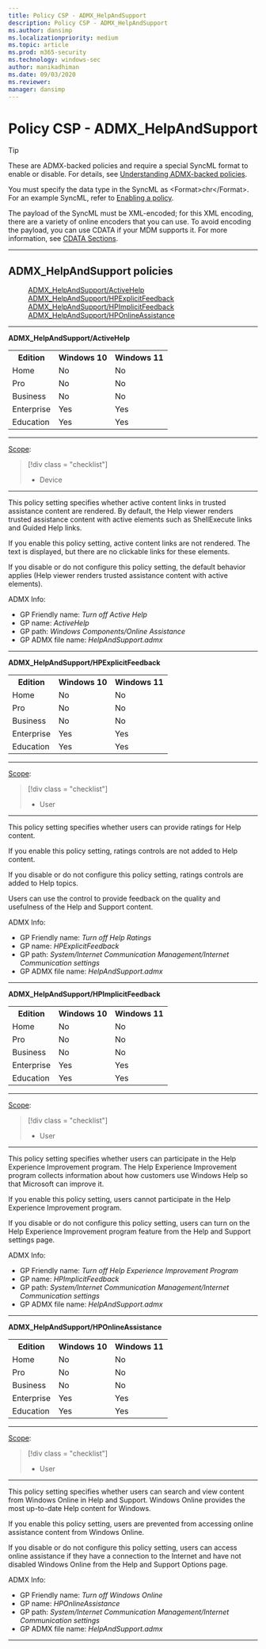 ```yaml
---
title: Policy CSP - ADMX_HelpAndSupport
description: Policy CSP - ADMX_HelpAndSupport
ms.author: dansimp
ms.localizationpriority: medium
ms.topic: article
ms.prod: m365-security
ms.technology: windows-sec
author: manikadhiman
ms.date: 09/03/2020
ms.reviewer: 
manager: dansimp
---
```


# Policy CSP - ADMX_HelpAndSupport
>[!TIP]
> These are ADMX-backed policies and require a special SyncML format to enable or disable. For details, see [Understanding ADMX-backed policies](./understanding-admx-backed-policies.md).
> 
> You must specify the data type in the SyncML as &lt;Format&gt;chr&lt;/Format&gt;. For an example SyncML, refer to [Enabling a policy](./understanding-admx-backed-policies.md#enabling-a-policy).
> 
> The payload of the SyncML must be XML-encoded; for this XML encoding, there are a variety of online encoders that you can use. To avoid encoding the payload, you can use CDATA if your MDM supports it. For more information, see [CDATA Sections](http://www.w3.org/TR/REC-xml/#sec-cdata-sect).

<hr/>

<!--Policies-->
## ADMX_HelpAndSupport policies  

<dl>
  <dd>
    <a href="#admx-helpandsupport-activehelp">ADMX_HelpAndSupport/ActiveHelp</a>
  </dd>
  <dd>
    <a href="#admx-helpandsupport-hpexplicitfeedback">ADMX_HelpAndSupport/HPExplicitFeedback</a>
  </dd>
  <dd>
    <a href="#admx-helpandsupport-hpimplicitfeedback">ADMX_HelpAndSupport/HPImplicitFeedback</a>
  </dd>
  <dd>
    <a href="#admx-helpandsupport-hponlineassistance">ADMX_HelpAndSupport/HPOnlineAssistance</a>
  </dd>
</dl>


<hr/>

<!--Policy-->
<a href="" id="admx-helpandsupport-activehelp"></a>**ADMX_HelpAndSupport/ActiveHelp**  

<!--SupportedSKUs-->
<table>
<tr>
    <th>Edition</th>
    <th>Windows 10</th>
    <th>Windows 11</th>
</tr>
<tr>
    <td>Home</td>
    <td>No</td>
    <td>No</td>
</tr>
<tr>
    <td>Pro</td>
    <td>No</td>
    <td>No</td>
</tr>
<tr>
    <td>Business</td>
    <td>No</td>
    <td>No</td>
</tr>
<tr>
    <td>Enterprise</td>
    <td>Yes</td>
    <td>Yes</td>
</tr>
<tr>
    <td>Education</td>
    <td>Yes</td>
    <td>Yes</td>
</tr>
</table>

<!--/SupportedSKUs-->
<hr/>

<!--Scope-->
[Scope](./policy-configuration-service-provider.md#policy-scope):

> [!div class = "checklist"]
> * Device

<hr/>

<!--/Scope-->
<!--Description-->
This policy setting specifies whether active content links in trusted assistance content are rendered. By default, the Help viewer renders trusted assistance content with active elements such as ShellExecute links and Guided Help links.

If you enable this policy setting, active content links are not rendered. The text is displayed, but there are no clickable links for these elements.

If you disable or do not configure this policy setting, the default behavior applies (Help viewer renders trusted assistance content with active elements).

<!--/Description-->


<!--ADMXBacked-->
ADMX Info:  
-   GP Friendly name: *Turn off Active Help*
-   GP name: *ActiveHelp*
-   GP path: *Windows Components/Online Assistance*
-   GP ADMX file name: *HelpAndSupport.admx*

<!--/ADMXBacked-->
<!--/Policy-->
<hr/>

<!--Policy-->
<a href="" id="admx-helpandsupport-hpexplicitfeedback"></a>**ADMX_HelpAndSupport/HPExplicitFeedback**  

<!--SupportedSKUs-->
<table>
<tr>
    <th>Edition</th>
    <th>Windows 10</th>
    <th>Windows 11</th>
</tr>
<tr>
    <td>Home</td>
    <td>No</td>
    <td>No</td>
</tr>
<tr>
    <td>Pro</td>
    <td>No</td>
    <td>No</td>
</tr>
<tr>
    <td>Business</td>
    <td>No</td>
    <td>No</td>
</tr>
<tr>
    <td>Enterprise</td>
    <td>Yes</td>
    <td>Yes</td>
</tr>
<tr>
    <td>Education</td>
    <td>Yes</td>
    <td>Yes</td>
</tr>
</table>

<!--/SupportedSKUs-->
<hr/>

<!--Scope-->
[Scope](./policy-configuration-service-provider.md#policy-scope):

> [!div class = "checklist"]
> * User

<hr/>

<!--/Scope-->
<!--Description-->
This policy setting specifies whether users can provide ratings for Help content.

If you enable this policy setting, ratings controls are not added to Help content.

If you disable or do not configure this policy setting, ratings controls are added to Help topics.

Users can use the control to provide feedback on the quality and usefulness of the Help and Support content.

<!--/Description-->


<!--ADMXBacked-->
ADMX Info:  
-   GP Friendly name: *Turn off Help Ratings*
-   GP name: *HPExplicitFeedback*
-   GP path: *System/Internet Communication Management/Internet Communication settings*
-   GP ADMX file name: *HelpAndSupport.admx*

<!--/ADMXBacked-->
<!--/Policy-->
<hr/>

<!--Policy-->
<a href="" id="admx-helpandsupport-hpimplicitfeedback"></a>**ADMX_HelpAndSupport/HPImplicitFeedback**  
<!--SupportedSKUs-->
<table>
<tr>
    <th>Edition</th>
    <th>Windows 10</th>
    <th>Windows 11</th>
</tr>
<tr>
    <td>Home</td>
    <td>No</td>
    <td>No</td>
</tr>
<tr>
    <td>Pro</td>
    <td>No</td>
    <td>No</td>
</tr>
<tr>
    <td>Business</td>
    <td>No</td>
    <td>No</td>
</tr>
<tr>
    <td>Enterprise</td>
    <td>Yes</td>
    <td>Yes</td>
</tr>
<tr>
    <td>Education</td>
    <td>Yes</td>
    <td>Yes</td>
</tr>
</table>

<!--/SupportedSKUs-->
<hr/>

<!--Scope-->
[Scope](./policy-configuration-service-provider.md#policy-scope):

> [!div class = "checklist"]
> * User

<hr/>

<!--/Scope-->
<!--Description-->
This policy setting specifies whether users can participate in the Help Experience Improvement program. The Help Experience Improvement program collects information about how customers use Windows Help so that Microsoft can improve it.

If you enable this policy setting, users cannot participate in the Help Experience Improvement program.

If you disable or do not configure this policy setting, users can turn on the Help Experience Improvement program feature from the Help and Support settings page.

<!--/Description-->


<!--ADMXBacked-->
ADMX Info:  
-   GP Friendly name: *Turn off Help Experience Improvement Program*
-   GP name: *HPImplicitFeedback*
-   GP path: *System/Internet Communication Management/Internet Communication settings*
-   GP ADMX file name: *HelpAndSupport.admx*

<!--/ADMXBacked-->
<!--/Policy-->
<hr/>

<!--Policy-->
<a href="" id="admx-helpandsupport-hponlineassistance"></a>**ADMX_HelpAndSupport/HPOnlineAssistance**  

<!--SupportedSKUs-->
<table>
<tr>
    <th>Edition</th>
    <th>Windows 10</th>
    <th>Windows 11</th>
</tr>
<tr>
    <td>Home</td>
    <td>No</td>
    <td>No</td>
</tr>
<tr>
    <td>Pro</td>
    <td>No</td>
    <td>No</td>
</tr>
<tr>
    <td>Business</td>
    <td>No</td>
    <td>No</td>
</tr>
<tr>
    <td>Enterprise</td>
    <td>Yes</td>
    <td>Yes</td>
</tr>
<tr>
    <td>Education</td>
    <td>Yes</td>
    <td>Yes</td>
</tr>
</table>

<!--/SupportedSKUs-->
<hr/>

<!--Scope-->
[Scope](./policy-configuration-service-provider.md#policy-scope):

> [!div class = "checklist"]
> * User

<hr/>

<!--/Scope-->
<!--Description-->
This policy setting specifies whether users can search and view content from Windows Online in Help and Support. Windows Online provides the most up-to-date Help content for Windows.

If you enable this policy setting, users are prevented from accessing online assistance content from Windows Online.

If you disable or do not configure this policy setting, users can access online assistance if they have a connection to the Internet and have not disabled Windows Online from the Help and Support Options page.

<!--/Description-->


<!--ADMXBacked-->
ADMX Info:  
-   GP Friendly name: *Turn off Windows Online*
-   GP name: *HPOnlineAssistance*
-   GP path: *System/Internet Communication Management/Internet Communication settings*
-   GP ADMX file name: *HelpAndSupport.admx*

<!--/ADMXBacked-->
<!--/Policy-->
<hr/>



<!--/Policies-->

